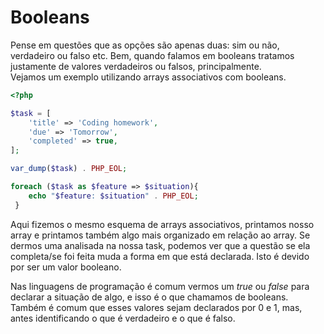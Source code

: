 # Booleans
Pense em questões que as opções são apenas duas: sim ou não, verdadeiro ou falso etc. Bem, quando falamos em booleans tratamos justamente de valores verdadeiros ou falsos, principalmente.  
Vejamos um exemplo utilizando arrays associativos com booleans.

```php
<?php

$task = [
    'title' => 'Coding homework',
    'due' => 'Tomorrow',
    'completed' => true,
];

var_dump($task) . PHP_EOL;

foreach ($task as $feature => $situation){
    echo "$feature: $situation" . PHP_EOL;
 }
 ```

 Aqui fizemos o mesmo esquema de arrays associativos, printamos nosso array e printamos também algo mais organizado em relação ao array. Se dermos uma analisada na nossa task, podemos ver que a questão se ela completa/se foi feita muda a forma em que está declarada. Isto é devido por ser um valor booleano.  

 Nas linguagens de programação é comum vermos um *true* ou *false* para declarar a situação de algo, e isso é o que chamamos de booleans. Também é comum que esses valores sejam declarados por 0 e 1, mas, antes identificando o que é verdadeiro e o que é falso.